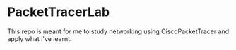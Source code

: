 # PacketTracerLab
This repo is meant for me to study networking using CiscoPacketTracer and apply what i've learnt.

